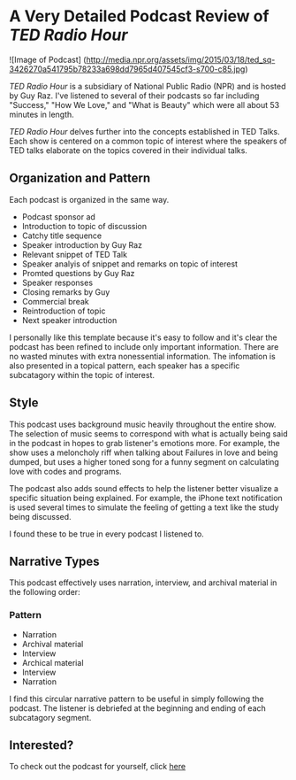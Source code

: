 # A Very Detailed Podcast Review of *TED Radio Hour*

![Image of Podcast] (http://media.npr.org/assets/img/2015/03/18/ted_sq-3426270a541795b78233a698dd7965d407545cf3-s700-c85.jpg)

*TED Radio Hour* is a subsidiary of National Public Radio (NPR) and is hosted by Guy Raz. I've listened to several of their podcasts so far including "Success," "How We Love," and "What is Beauty" which were all about 53 minutes in length. 

*TED Radio Hour* delves further into the concepts established in TED Talks. Each show is centered on a common topic of interest where the speakers of TED talks elaborate on the topics covered in their individual talks. 

## Organization and Pattern

Each podcast is organized in the same way.
- Podcast sponsor ad 
- Introduction to topic of discussion
- Catchy title sequence 
- Speaker introduction by Guy Raz
- Relevant snippet of TED Talk 
- Speaker analyis of snippet and remarks on topic of interest
- Promted questions by Guy Raz
- Speaker responses
- Closing remarks by Guy 
- Commercial break 
- Reintroduction of topic 
- Next speaker introduction

I personally like this template because it's easy to follow and it's clear the podcast has been refined to include only important information. There are no wasted minutes with extra nonessential information. The infomation is also presented in a topical pattern, each speaker has a specific subcatagory within the topic of interest.  

## Style

This podcast uses background music heavily throughout the entire show. The selection of music seems to correspond with what is actually being said in the podcast in hopes to grab listener's emotions more. For example, the show uses a meloncholy riff when talking about Failures in love and being dumped, but uses a higher toned song for a funny segment on calculating love with codes and programs. 

The podcast also adds sound effects to help the listener better visualize a specific situation being explained. For example, the iPhone text notification is used several times to simulate the feeling of getting a text like the study being discussed. 

I found these to be true in every podcast I listened to.

## Narrative Types

This podcast effectively uses narration, interview, and archival material in the following order:

### Pattern
- Narration
- Archival material
- Interview
- Archical material
- Interview
- Narration

I find this circular narrative pattern to be useful in simply following the podcast. The listener is debriefed at the beginning and ending of each subcatagory segment. 

## Interested?

To check out the podcast for yourself, click [here](http://www.npr.org/podcasts/510298/ted-radio-hour) 
